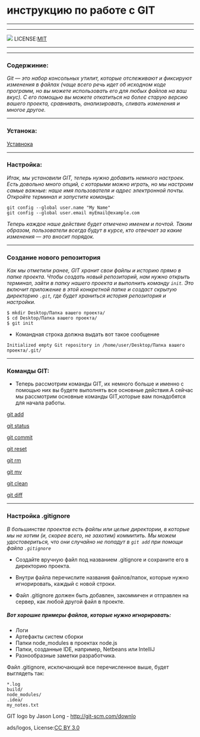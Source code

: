 # инструкцию по работе с GIT
-----------
----
![](/Pic/2560px-Git-logo.svg.png)
LICENSE:[MIT](./License.md)

---------
----
### Содержиние:
_Git — это набор консольных утилит, которые отслеживают и фиксируют изменения в файлах (чаще всего речь идет об исходном коде программ, но вы можете использовать его для любых файлов на ваш вкус). С его помощью вы можете откатиться на более старую версию вашего проекта, сравнивать, анализировать, сливать изменения и многое другое._







---

### Устанока:
[Уставнока](./Installation.md)

-----

### Настройка:
_Итак, мы установили GIT, теперь нужно добавить немного настроек. Есть довольно много опций, с которыми можно играть, но мы настроим самые важные: наше имя пользователя и адрес электронной почты. Откройте терминал и запустите команды:_
```
git config --global user.name "My Name"
git config --global user.email myEmail@example.com
```
_Теперь каждое наше действие будет отмечено именем и почтой. Таким образом, пользователи всегда будут в курсе, кто отвечает за какие изменения — это вносит порядок._

---

### Создание нового репозитория

_Как мы отметили ранее, GIT хранит свои файлы и историю прямо в папке проекта. Чтобы создать новый репозиторий, нам нужно открыть терминал, зайти в папку нашего проекта и выполнить команду `init`. Это включит приложение в этой конкретной папке и создаст скрытую директорию `.git`, где будет храниться история репозитория и настройки._
```
$ mkdir Desktop/Папка вашего проекта/
$ cd Desktop/Папка вашего проекта/
$ git init
```

- Командная строка должна выдать вот такое сообщение
```
Initialized empty Git repository in /home/user/Desktop/Папка вашего проекта/.git/
```
----

### Команды GIT:

- Теперь рассмотрим команды GIT, их немного больше и именно с помощью них вы будете выполнять все основные действия.А сейчас мы рассмотрим основные команды GIT,которые вам понадобятся для начала работы.

[git add](./add.md)

[git status](./status.md)

[git commit](./commit.md)

[git reset](./reset.md)

[git rm](./rm.md)

[git mv](./mv.md)

[git clean](./clean.md)

[git diff](./diff.md)

----

### Настройка .gitignore

_В большинстве проектов есть файлы или целые директории, в которые мы не хотим (и, скорее всего, не захотим) коммитить. Мы можем удостовериться, что они случайно не попадут в `git add` при помощи файла `.gitignore`_

- Создайте вручную файл под названием .gitignore и сохраните его в директорию проекта.

- Внутри файла перечислите названия файлов/папок, которые нужно игнорировать, каждый с новой строки.

- Файл .gitignore должен быть добавлен, закоммичен и отправлен на сервер, как любой другой файл в проекте.

##### Вот хорошие примеры файлов, которые нужно игнорировать:

- Логи
- Артефакты систем сборки
- Папки node_modules в проектах node.js
- Папки, созданные IDE, например, Netbeans или IntelliJ
- Разнообразные заметки разработчика.

Файл .gitignore, исключающий все перечисленное выше, будет выглядеть так:

```
*.log
build/
node_modules/
.idea/
my_notes.txt
```





















GIT logo by Jason Long - http://git-scm.com/downlo















ads/logos, License:[CC BY 3.0](https://creativecommons.org/licenses/by/3.0/) 